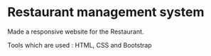 # Restaurant management system

Made a responsive website for the Restaurant.
 
 Tools which are used : HTML, CSS and Bootstrap
 
